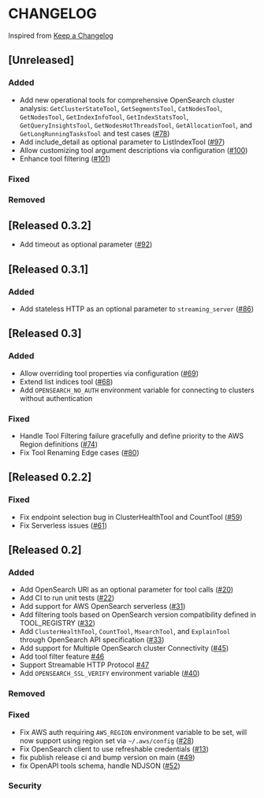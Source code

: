 # CHANGELOG

Inspired from [Keep a Changelog](https://keepachangelog.com/en/1.0.0/)

## [Unreleased]

### Added
- Add new operational tools for comprehensive OpenSearch cluster analysis: `GetClusterStateTool`, `GetSegmentsTool`, `CatNodesTool`, `GetNodesTool`, `GetIndexInfoTool`, `GetIndexStatsTool`, `GetQueryInsightsTool`, `GetNodesHotThreadsTool`, `GetAllocationTool`, and `GetLongRunningTasksTool` and test cases ([#78](https://github.com/opensearch-project/opensearch-mcp-server-py/pull/78))
- Add include_detail as optional parameter to ListIndexTool ([#97](https://github.com/opensearch-project/opensearch-mcp-server-py/pull/97))
- Allow customizing tool argument descriptions via configuration ([#100](https://github.com/opensearch-project/opensearch-mcp-server-py/pull/100))
- Enhance tool filtering ([#101](https://github.com/opensearch-project/opensearch-mcp-server-py/pull/101))

### Fixed

### Removed

## [Released 0.3.2]

- Add timeout as optional parameter ([#92](https://github.com/opensearch-project/opensearch-mcp-server-py/pull/92))

## [Released 0.3.1]

### Added
- Add stateless HTTP as an optional parameter to `streaming_server` ([#86](https://github.com/opensearch-project/opensearch-mcp-server-py/pull/86))

## [Released 0.3]

### Added
- Allow overriding tool properties via configuration ([#69](https://github.com/opensearch-project/opensearch-mcp-server-py/pull/69))
- Extend list indices tool ([#68](https://github.com/opensearch-project/opensearch-mcp-server-py/pull/68))
- Add `OPENSEARCH_NO_AUTH` environment variable for connecting to clusters without authentication

### Fixed
- Handle Tool Filtering failure gracefully and define priority to the AWS Region definitions ([#74](https://github.com/opensearch-project/opensearch-mcp-server-py/pull/74))
- Fix Tool Renaming Edge cases ([#80](https://github.com/opensearch-project/opensearch-mcp-server-py/pull/80))

## [Released 0.2.2]
### Fixed
- Fix endpoint selection bug in ClusterHealthTool and CountTool ([#59](https://github.com/opensearch-project/opensearch-mcp-server-py/pull/59))
- Fix Serverless issues ([#61](https://github.com/opensearch-project/opensearch-mcp-server-py/pull/61))

## [Released 0.2]
### Added
- Add OpenSearch URl as an optional parameter for tool calls ([#20](https://github.com/opensearch-project/opensearch-mcp-server-py/pull/20))
- Add CI to run unit tests ([#22](https://github.com/opensearch-project/opensearch-mcp-server-py/pull/22))
- Add support for AWS OpenSearch serverless ([#31](https://github.com/opensearch-project/opensearch-mcp-server-py/pull/31))
- Add filtering tools based on OpenSearch version compatibility defined in TOOL_REGISTRY ([#32](https://github.com/opensearch-project/opensearch-mcp-server-py/pull/32))
- Add `ClusterHealthTool`, `CountTool`,  `MsearchTool`, and `ExplainTool` through OpenSearch API specification ([#33](https://github.com/opensearch-project/opensearch-mcp-server-py/pull/33))
- Add support for Multiple OpenSearch cluster Connectivity ([#45](https://github.com/opensearch-project/opensearch-mcp-server-py/pull/45))
- Add tool filter feature [#46](https://github.com/opensearch-project/opensearch-mcp-server-py/pull/46)
- Support Streamable HTTP Protocol [#47](https://github.com/opensearch-project/opensearch-mcp-server-py/pull/47)
- Add `OPENSEARCH_SSL_VERIFY` environment variable ([#40](https://github.com/opensearch-project/opensearch-mcp-server-py/pull/40))
### Removed

### Fixed
- Fix AWS auth requiring `AWS_REGION` environment variable to be set, will now support using region set via `~/.aws/config` ([#28](https://github.com/opensearch-project/opensearch-mcp-server-py/pull/28))
- Fix OpenSearch client to use refreshable credentials ([#13](https://github.com/opensearch-project/opensearch-mcp-server-py/pull/13))
- fix publish release ci and bump version on main ([#49](https://github.com/opensearch-project/opensearch-mcp-server-py/pull/49))
- fix OpenAPI tools schema, handle NDJSON ([#52](https://github.com/opensearch-project/opensearch-mcp-server-py/pull/52))
### Security
